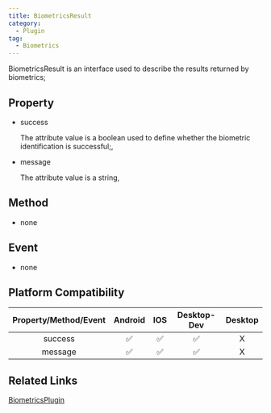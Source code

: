 ```yaml
---
title: BiometricsResult
category:
  - Plugin 
tag:
  - Biometrics
---
```


BiometricsResult is an interface used to describe the results returned by biometrics;


## Property

  - success

    The attribute value is a boolean used to define whether the biometric identification is successful;,

  - message

    The attribute value is a string,

## Method

  - none

## Event

  - none

## Platform Compatibility

| Property/Method/Event| Android | IOS | Desktop-Dev | Desktop |
|:--------------------:|:-------:|:---:|:-----------:|:-------:|
| success              | ✅      | ✅  | ✅           | X       |
| message              | ✅      | ✅  | ✅           | X       |

## Related Links

[BiometricsPlugin](../../plugin/biometrics/index.md)


